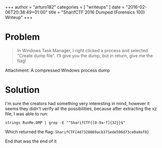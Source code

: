 +++
author = "arturo182"
categories = [ "writeups" ]
date = "2016-02-06T20:38:49+01:00"
title = "SharifCTF 2016 Dumped (Forensics 100) Writeup"
+++

# Problem

> In Windows Task Manager, I right clicked a process and selected "Create dump file". I'll give you the dump, but in return, give me the flag!

Attachment: A compressed Windows process dump

# Solution

I'm sure the creators had something very interesting in mind, however it seems they didn't verify all the possibilities, because after extracting the xz file, I was able to run:

    strings RunMe.DMP | grep -E "^SharifCTF{[0-9a-f]{32}}$"

Which returned the flag: `SharifCTF{4d7328869acb371ede596d73ce0a9af8}`

End that was the end of it
